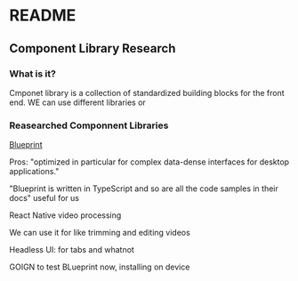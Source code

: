 
# README

## Component Library Research

### What is it?


Cmponet library is a collection of standardized building blocks for the front end. WE can use different libraries or 

### Reasearched Componnent Libraries


[Blueprint](https://blueprintjs.com/) 

Pros: "optimized in particular for complex data-dense interfaces for desktop applications."

"Blueprint is written in TypeScript and so are all the code samples in their docs"
useful for us

React Native video processing 

We can use it for like trimming and editing videos



Headless UI: for tabs and whatnot


GOIGN to test BLueprint now,
installing on device
